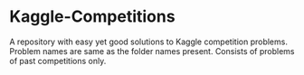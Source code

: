 # Kaggle-Competitions
A repository with easy yet good solutions to Kaggle competition problems.
Problem names are same as the folder names present.
Consists of problems of past competitions only.
